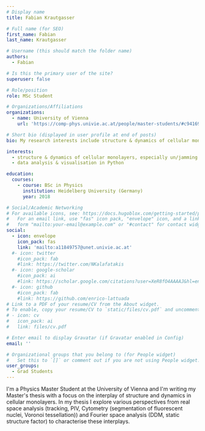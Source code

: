 ```yaml
---
# Display name
title: Fabian Krautgasser 

# Full name (for SEO)
first_name: Fabian 
last_name: Krautgasser

# Username (this should match the folder name)
authors:
  - Fabian

# Is this the primary user of the site?
superuser: false

# Role/position
role: MSc Student

# Organizations/Affiliations
organizations:
  - name: University of Vienna
    url: 'https://comp-phys.univie.ac.at/people/master-students/#c941698'

# Short bio (displayed in user profile at end of posts)
bio: My research interests include structure & dynamics of cellular monolayers, data analysis & visualisation in Python.

interests:
  - structure & dynamics of cellular monolayers, especially un/jamming transitions
  - data analysis & visualisation in Python 

education:
  courses:
    - course: BSc in Physics 
      institution: Heidelberg University (Germany)
      year: 2018

# Social/Academic Networking
# For available icons, see: https://docs.hugoblox.com/getting-started/page-builder/#icons
#   For an email link, use "fas" icon pack, "envelope" icon, and a link in the
#   form "mailto:your-email@example.com" or "#contact" for contact widget.
social:
  - icon: envelope
    icon_pack: fas
    link: 'mailto:a11849757@unet.univie.ac.at'
  #- icon: twitter
    #icon_pack: fab
    #link: https://twitter.com/NKalafatakis
  #- icon: google-scholar
    #icon_pack: ai
    #link: https://scholar.google.com/citations?user=XeR8fO4AAAAJ&hl=en&oi=ao
  #- icon: github
    #icon_pack: fab
    #link: https://github.com/enrico-lattuada
# Link to a PDF of your resume/CV from the About widget.
# To enable, copy your resume/CV to `static/files/cv.pdf` and uncomment the lines below.
# - icon: cv
#   icon_pack: ai
#   link: files/cv.pdf

# Enter email to display Gravatar (if Gravatar enabled in Config)
email: ''

# Organizational groups that you belong to (for People widget)
#   Set this to `[]` or comment out if you are not using People widget.
user_groups:
  - Grad Students
---
```


I'm a Physics Master Student at the University of Vienna and I'm writing my Master's thesis with a focus on the interplay of structure and dynamics in cellular monolayers. In my thesis I explore various perspectives from real space analysis (tracking, PIV, Cytometry (segmentation  of fluorescent nuclei, Voronoi tessellation)) and Fourier space analysis (DDM, static structure factor) to characterise these interplays.
